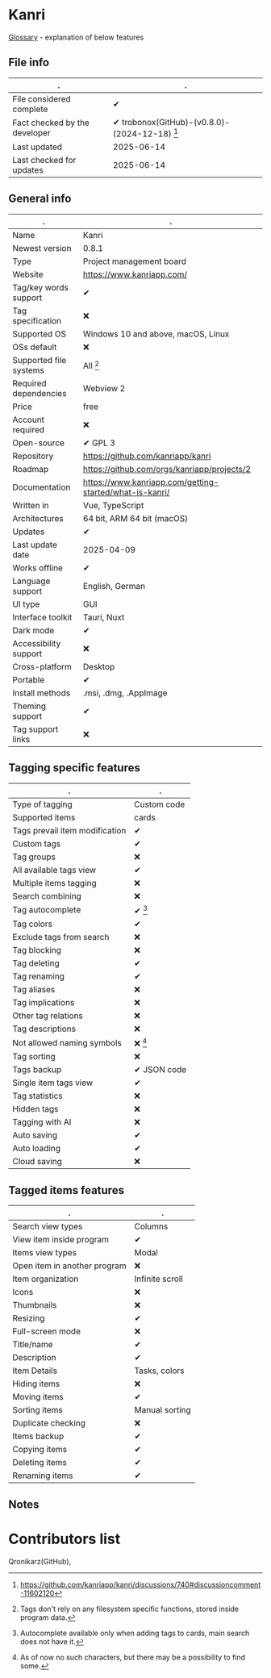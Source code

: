 # Kanri
[Glossary](glossary.md) - explanation of below features

## File info
. | . |
---|---
File considered complete | ✔
Fact checked by the developer | ✔ trobonox(GitHub)-(v0.8.0)-(2024-12-18) [^1]
Last updated | 2025-06-14
Last checked for updates | 2025-06-14

## General info
. | . |
---|---
Name | Kanri
Newest version | 0.8.1
Type | Project management board
Website | https://www.kanriapp.com/
Tag/key words support | ✔
Tag specification | ❌
Supported OS | Windows 10 and above, macOS, Linux
OSs default | ❌
Supported file systems | All [^2]
Required dependencies | Webview 2
Price | free
Account required | ❌
Open-source | ✔ GPL 3
Repository | https://github.com/kanriapp/kanri
Roadmap | https://github.com/orgs/kanriapp/projects/2
Documentation | https://www.kanriapp.com/getting-started/what-is-kanri/
Written in | Vue, TypeScript
Architectures | 64 bit, ARM 64 bit (macOS)
Updates | ✔
Last update date | 2025-04-09
Works offline | ✔
Language support | English, German
UI type | GUI
Interface toolkit | Tauri, Nuxt
Dark mode | ✔
Accessibility support | ❌
Cross-platform | Desktop
Portable | ✔
Install methods | .msi, .dmg, .AppImage
Theming support | ✔
Tag support links | ❌

## Tagging specific features
. | . |
---|---
Type of tagging | Custom code
Supported items | cards
Tags prevail item modification | ✔
Custom tags | ✔
Tag groups | ❌
All available tags view | ✔
Multiple items tagging | ❌
Search combining | ❌
Tag autocomplete | ✔ [^3]
Tag colors | ✔
Exclude tags from search | ❌
Tag blocking | ❌
Tag deleting | ✔
Tag renaming | ✔
Tag aliases | ❌
Tag implications | ❌
Other tag relations | ❌
Tag descriptions | ❌
Not allowed naming symbols | ❌ [^4]
Tag sorting | ❌
Tags backup | ✔ JSON code
Single item tags view | ✔
Tag statistics | ❌
Hidden tags | ❌
Tagging with AI | ❌
Auto saving | ✔
Auto loading | ✔
Cloud saving | ❌

## Tagged items features
. | . |
---|---
Search view types | Columns
View item inside program | ✔
Items view types | Modal
Open item in another program | ❌
Item organization | Infinite scroll
Icons | ❌
Thumbnails | ❌
Resizing | ✔
Full-screen mode | ❌
Title/name | ✔
Description | ✔
Item Details | Tasks, colors
Hiding items | ❌
Moving items | ✔
Sorting items | Manual sorting
Duplicate checking | ❌
Items backup | ✔
Copying items | ✔
Deleting items | ✔
Renaming items | ✔

## Notes


# Contributors list
Qronikarz(GitHub), 

[^1]: https://github.com/kanriapp/kanri/discussions/740#discussioncomment-11602120
[^2]: Tags don't rely on any filesystem specific functions, stored inside program data.
[^3]: Autocomplete available only when adding tags to cards, main search does not have it.
[^4]: As of now no such characters, but there may be a possibility to find some.
